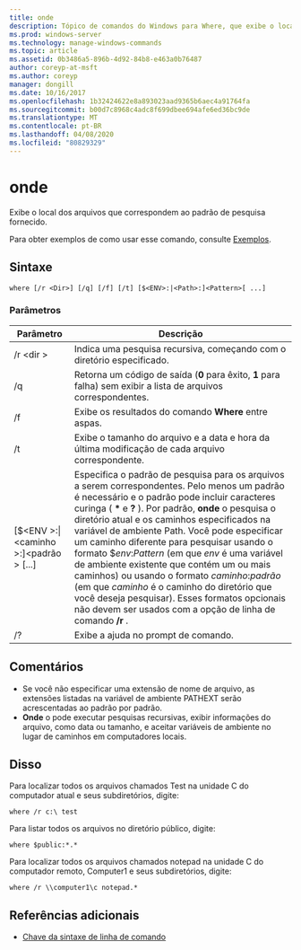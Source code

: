 ```yaml
---
title: onde
description: Tópico de comandos do Windows para Where, que exibe o local dos arquivos que correspondem ao padrão de pesquisa fornecido.
ms.prod: windows-server
ms.technology: manage-windows-commands
ms.topic: article
ms.assetid: 0b3486a5-896b-4d92-84b8-e463a0b76487
author: coreyp-at-msft
ms.author: coreyp
manager: dongill
ms.date: 10/16/2017
ms.openlocfilehash: 1b32424622e8a893023aad9365b6aec4a91764fa
ms.sourcegitcommit: b00d7c8968c4adc8f699dbee694afe6ed36bc9de
ms.translationtype: MT
ms.contentlocale: pt-BR
ms.lasthandoff: 04/08/2020
ms.locfileid: "80829329"
---
```

# <a name="where"></a>onde



Exibe o local dos arquivos que correspondem ao padrão de pesquisa fornecido.

Para obter exemplos de como usar esse comando, consulte [Exemplos](#BKMK_examples).

## <a name="syntax"></a>Sintaxe

```
where [/r <Dir>] [/q] [/f] [/t] [$<ENV>:|<Path>:]<Pattern>[ ...] 
```

### <a name="parameters"></a>Parâmetros

|Parâmetro|Descrição|
|---------|-----------|
|/r \<dir >|Indica uma pesquisa recursiva, começando com o diretório especificado.|
|/q|Retorna um código de saída (**0** para êxito, **1** para falha) sem exibir a lista de arquivos correspondentes.|
|/f|Exibe os resultados do comando **Where** entre aspas.|
|/t|Exibe o tamanho do arquivo e a data e hora da última modificação de cada arquivo correspondente.|
|[$\<ENV >:\|\<caminho >:]\<padrão > [...]|Especifica o padrão de pesquisa para os arquivos a serem correspondentes. Pelo menos um padrão é necessário e o padrão pode incluir caracteres curinga ( **&#42;** e **?** ). Por padrão, **onde** o pesquisa o diretório atual e os caminhos especificados na variável de ambiente Path. Você pode especificar um caminho diferente para pesquisar usando o formato $*env*:*Pattern* (em que *env* é uma variável de ambiente existente que contém um ou mais caminhos) ou usando o formato *caminho*:*padrão* (em que *caminho* é o caminho do diretório que você deseja pesquisar). Esses formatos opcionais não devem ser usados com a opção de linha de comando **/r** .|
|/?|Exibe a ajuda no prompt de comando.|

## <a name="remarks"></a>Comentários

-   Se você não especificar uma extensão de nome de arquivo, as extensões listadas na variável de ambiente PATHEXT serão acrescentadas ao padrão por padrão.
-   **Onde** o pode executar pesquisas recursivas, exibir informações do arquivo, como data ou tamanho, e aceitar variáveis de ambiente no lugar de caminhos em computadores locais.

## <a name="examples"></a><a name=BKMK_examples></a>Disso

Para localizar todos os arquivos chamados Test na unidade C do computador atual e seus subdiretórios, digite:
```
where /r c:\ test 
```
Para listar todos os arquivos no diretório público, digite:
```
where $public:*.*
```
Para localizar todos os arquivos chamados notepad na unidade C do computador remoto, Computer1 e seus subdiretórios, digite:
```
where /r \\computer1\c notepad.*
```

## <a name="additional-references"></a>Referências adicionais

- [Chave da sintaxe de linha de comando](command-line-syntax-key.md)